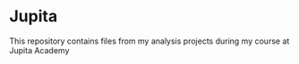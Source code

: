 # Jupita
This repository contains files from my analysis projects during my course at Jupita Academy
